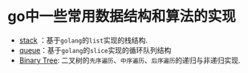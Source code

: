 # go中一些常用数据结构和算法的实现

- [stack](./stack/stack.go)  ：基于`golang`的`list`实现的栈结构.
- [queue](./queue/queue.go)：基于`golang`的`slice`实现的循环队列结构
- [Binary Tree](./BinaryTree/BinaryTree.go): 二叉树的`先序遍历`、`中序遍历`、`后序遍历`的递归与非递归实现.